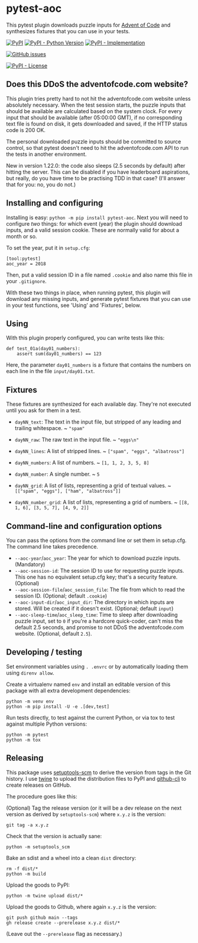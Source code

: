 # pytest-aoc

This pytest plugin downloads puzzle inputs for [Advent of Code][] and
synthesizes fixtures that you can use in your tests.

[![PyPI](https://img.shields.io/pypi/v/pytest-aoc?style=flat-square)][pypi]
[![PyPI - Python Version](https://img.shields.io/pypi/pyversions/pytest-aoc?style=flat-square)][pypi]
[![PyPI - Implementation](https://img.shields.io/pypi/implementation/pytest-aoc?style=flat-square)][pypi]

[![GitHub issues](https://img.shields.io/github/issues/j0057/pytest-aoc?style=flat-square)][issues]

[![PyPI - License](https://img.shields.io/pypi/l/pytest-aoc?style=flat-square)][license]

[Advent of Code]: https://adventofcode.com/

[pypi]: https://pypi.org/project/pytest-aoc
[issues]: https://github.com/j0057/pytest-aoc/issues
[license]: ./LICENSE

## Does this DDoS the adventofcode.com website?

This plugin tries pretty hard to not hit the adventofcode.com website unless
absolutely necessary. When the test session starts, the puzzle inputs that
should be available are calculated based on the system clock. For every input
that should be available (after 05:00:00 GMT), if no corresponding text file is
found on disk, it gets downloaded and saved, if the HTTP status code is 200 OK.

The personal downloaded puzzle inputs should be committed to source control, so
that pytest doesn't need to hit the adventofcode.com API to run the tests in
another environment.

New in version 1.22.0: the code also sleeps (2.5 seconds by default) after
hitting the server. This can be disabled if you have leaderboard aspirations,
but really, do you have time to be practising TDD in that case? (I'll answer
that for you: no, you do not.)

## Installing and configuring

Installing is easy: `python -m pip install pytest-aoc`. Next you will need to configure
_two_ things: for which event (year) the plugin should download inputs, and a
valid session cookie. These are normally valid for about a month or so.

To set the year, put it in `setup.cfg`:

    [tool:pytest]
    aoc_year = 2018

Then, put a valid session ID in a file named `.cookie` and also name this file
in your `.gitignore`.

With these two things in place, when running pytest, this plugin will download
any missing inputs, and generate pytest fixtures that you can use in your test
functions, see 'Using' and 'Fixtures', below.

## Using

With this plugin properly configured, you can write tests like this:

    def test_01a(day01_numbers):
        assert sum(day01_numbers) == 123

Here, the parameter `day01_numbers` is a fixture that contains the numbers on
each line in the file `input/day01.txt`.

## Fixtures

These fixtures are synthesized for each available day. They're not executed
until you ask for them in a test.

- `dayNN_text`: The text in the input file, but stripped of any leading and trailing whitespace.
  ~ `"spam"`

- `dayNN_raw`: The raw text in the input file.
  ~ `"eggs\n"`

- `dayNN_lines`: A list of stripped lines.
  ~ `["spam", "eggs", "albatross"]`

- `dayNN_numbers`: A list of numbers.
  ~ `[1, 1, 2, 3, 5, 8]`

- `dayNN_number`: A single number.
  ~ `5`

- `dayNN_grid`: A list of lists, representing a grid of textual values.
  ~ `[["spam", "eggs"], ["ham", "albatross"]]`

- `dayNN_number_grid`: A list of lists, representing a grid of numbers.
  ~ `[[8, 1, 6], [3, 5, 7], [4, 9, 2]]`

## Command-line and configuration options

You can pass the options from the command line or set them in setup.cfg. The
command line takes precedence.

- `--aoc-year`/`aoc_year`: The year for which to download puzzle inputs.
  (Mandatory)
- `--aoc-session-id`: The session ID to use for requesting puzzle inputs. This
  one has no equivalent setup.cfg key; that's a security feature. (Optional)
- `--aoc-session-file`/`aoc_session_file`: The file from which to read the
  session ID. (Optional; default `.cookie`)
- `--aoc-input-dir`/`aoc_input_dir`: The directory in which inputs are stored.
  Will be created if it doesn't exist. (Optional; default `input`)
- `--aoc-sleep-time`/`aoc_sleep_time`: Time to sleep after downloading puzzle
  input, set to `0` if you're a hardcore quick-coder, can't miss the default
  2.5 seconds, and promise to not DDoS the adventofcode.com website. (Optional,
  default `2.5`).

## Developing / testing

Set environment variables using `. .envrc` or by automatically loading them
using `direnv allow`.

Create a virtualenv named `env` and install an editable version of this package
with all extra development dependencies:

    python -m venv env
    python -m pip install -U -e .[dev,test]

Run tests directly, to test against the current Python, or via tox to test
against multiple Python versions:

    python -m pytest
    python -m tox

## Releasing

This package uses [setuptools-scm][] to derive the version from tags in the
Git history. I use [twine][] to upload the distribution files to PyPI and
[github-cli][] to create releases on GitHub.

The procedure goes like this:

(Optional) Tag the release version (or it will be a dev release on the next version as
derived by `setuptools-scm`) where `x.y.z` is the version:

    git tag -a x.y.z

Check that the version is actually sane:

    python -m setuptools_scm

Bake an sdist and a wheel into a clean `dist` directory:

    rm -f dist/*
    python -m build

Upload the goods to PyPI:

    python -m twine upload dist/*

Upload the goods to Github, where again `x.y.z` is the version:

    git push github main --tags
    gh release create --prerelease x.y.z dist/*

(Leave out the `--prerelease` flag as necessary.)

[setuptools-scm]: https://pypi.org/project/setuptools-scm/
[twine]: https://pypi.org/project/twine/
[github-cli]: https://cli.github.com/
